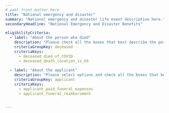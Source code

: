 ```yaml
---
# yaml front matter here
title: "National emergency and disaster"
summary: "National emergency and disaster life event description here."
secondaryHeadline: "National Emergency and Disaster Benefits"

eligibilityCriteria:
  - label: "About the person who died"
    description: "Please check all the boxes that best describe the person who died."
    criteriaGroupKey: deceased
    criteriaKeys:
      - deceased_died_of_COVID
      - deceased_death_location_is_US
 
  - label: "About the applicant"
    description: "Please select options and check all the boxes that best describe you (the person who will be applying for benefits)."
    criteriaGroupKey: applicant
    criteriaKeys:
      - applicant_paid_funeral_expenses
      - applicant_funeral_reimbursment


---
```

